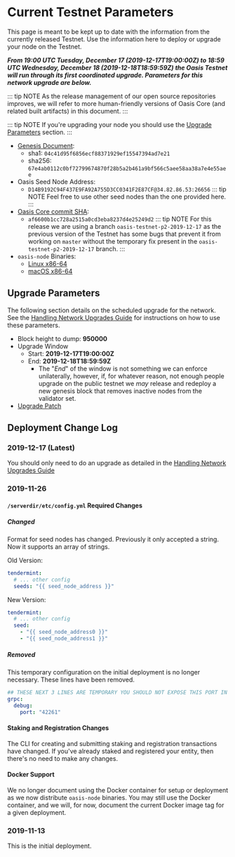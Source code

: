 # Current Testnet Parameters

This page is meant to be kept up to date with the information from the currently
released Testnet. Use the information here to deploy or upgrade your node on the
Testnet.

***From 19:00 UTC Tuesday, December 17 (2019-12-17T19:00:00Z) to 18:59 UTC
Wednesday, December 18 (2019-12-18T18:59:59Z) the Oasis Testnet will run through
its first coordinated upgrade. Parameters for this network upgrade are below.***

::: tip NOTE
As the release management of our open source repositories improves, we will
refer to more human-friendly versions of Oasis Core (and related built
artifacts) in this document.
:::

::: tip NOTE
If you're upgrading your node you should use the [Upgrade
Parameters](#upgrade-parameters) section.
:::

* [Genesis Document](https://github.com/oasislabs/public-testnet-artifacts/releases/download/2019-12-17/genesis.json):
  * sha1: `04c41d95f6856ecf88371929ef15547394ad7e21`
  * sha256: `67e4ab0112c0bf72799674870f28b5a2b461a9bf566c5aee58aa38a7e4e55aee`
* Oasis Seed Node Address:
  * `D14B9192C94F437E9FA92A755D3CC0341F2E87CF@34.82.86.53:26656`
  ::: tip NOTE
  Feel free to use other seed nodes than the one provided here.
  :::
* [Oasis Core commit SHA](https://github.com/oasislabs/oasis-core/commit/af6600b1cc728a2515a0cd3eba8237d4e25249d2):
  * `af6600b1cc728a2515a0cd3eba8237d4e25249d2`
  ::: tip NOTE
  For this release we are using a branch `oasis-testnet-p2-2019-12-17` as the
  previous version of the Testnet has some bugs that prevent it from working on
  `master` without the temporary fix present in the `oasis-testnet-p2-2019-12-17`
  branch.
  :::
* `oasis-node` Binaries:
  * [Linux x86-64](https://github.com/oasislabs/public-testnet-artifacts/releases/download/2019-12-17/oasis-node-linux-amd64.zip)
  * [macOS x86-64](https://github.com/oasislabs/public-testnet-artifacts/releases/download/2019-12-17/oasis-node-macos-amd64.zip)

## Upgrade Parameters

The following section details on the scheduled upgrade for the network. See the
[Handling Network Upgrades Guide](./maintenance/handling-network-upgrades.md)
for instructions on how to use these parameters.

* Block height to dump: **950000**
* Upgrade Window
  * Start: **2019-12-17T19:00:00Z**
  * End: **2019-12-18T18:59:59Z**
    * The "_End_" of the window is not something we can enforce unilaterally,
      however, if, for whatever reason, not enough people upgrade on the public
      testnet we _may_ release and redeploy a new genesis block that removes
      inactive nodes from the validator set.
* [Upgrade Patch](https://raw.githubusercontent.com/oasislabs/public-testnet-artifacts/master/patches/patch-2019-12-17.json)

## Deployment Change Log

### 2019-12-17 (Latest)

You should only need to do an upgrade as detailed in the [Handling Network
Upgrades Guide](./maintenance/handling-network-upgrades.md)

### 2019-11-26

#### `/serverdir/etc/config.yml` Required Changes

##### Changed

Format for seed nodes has changed. Previously it only accepted a string. Now it
supports an array of strings.

Old Version:

```yaml
tendermint:
  # ... other config
  seeds: "{{ seed_node_address }}"
```

New Version:

```yaml
tendermint:
  # ... other config
  seed:
    - "{{ seed_node_address0 }}"
    - "{{ seed_node_address1 }}"
```

##### Removed

This temporary configuration on the initial deployment is no longer necessary.
These lines have been removed.

```yaml
## THESE NEXT 3 LINES ARE TEMPORARY YOU SHOULD NOT EXPOSE THIS PORT IN ANY WAY
grpc:
  debug:
    port: "42261"
```

#### Staking and Registration Changes

The CLI for creating and submitting staking and registration transactions have
changed. If you've already staked and registered your entity, then there's no
need to make any changes.

#### Docker Support

We no longer document using the Docker container for setup or deployment as we
now distribute `oasis-node` binaries. You may still use the Docker container,
and we will, for now, document the current Docker image tag for a given
deployment.

### 2019-11-13

This is the initial deployment.
